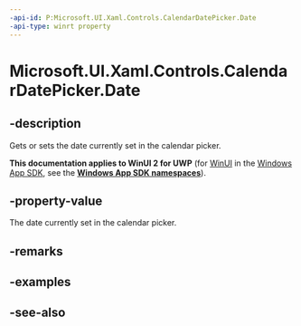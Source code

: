 ```yaml
---
-api-id: P:Microsoft.UI.Xaml.Controls.CalendarDatePicker.Date
-api-type: winrt property
---
```


<!-- Property syntax
public Windows.Foundation.IReference<Windows.Foundation.DateTime> Date { get;  set; }
-->

# Microsoft.UI.Xaml.Controls.CalendarDatePicker.Date

## -description
Gets or sets the date currently set in the calendar picker.

**This documentation applies to WinUI 2 for UWP** (for [WinUI](/windows/apps/winui/winui3/) in the [Windows App SDK](/windows/apps/windows-app-sdk/), see the **[Windows App SDK namespaces](/windows/windows-app-sdk/api/winrt/)**).

## -property-value
The date currently set in the calendar picker.

## -remarks

## -examples

## -see-also
